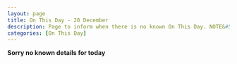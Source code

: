 ```yaml
---
layout: page
title: On This Day - 28 December
description: Page to inform when there is no known On This Day. NOTE&#58; There may still be comments.
categories: [On This Day]
---
```


**Sorry no known details for today**

